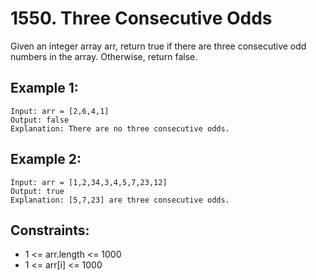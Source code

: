 # 1550. Three Consecutive Odds

Given an integer array arr, return true if there are three consecutive odd numbers in the array. Otherwise, return false.

## Example 1:

```
Input: arr = [2,6,4,1]
Output: false
Explanation: There are no three consecutive odds.
```

## Example 2:

```
Input: arr = [1,2,34,3,4,5,7,23,12]
Output: true
Explanation: [5,7,23] are three consecutive odds.
```

## Constraints:

- 1 <= arr.length <= 1000
- 1 <= arr[i] <= 1000
